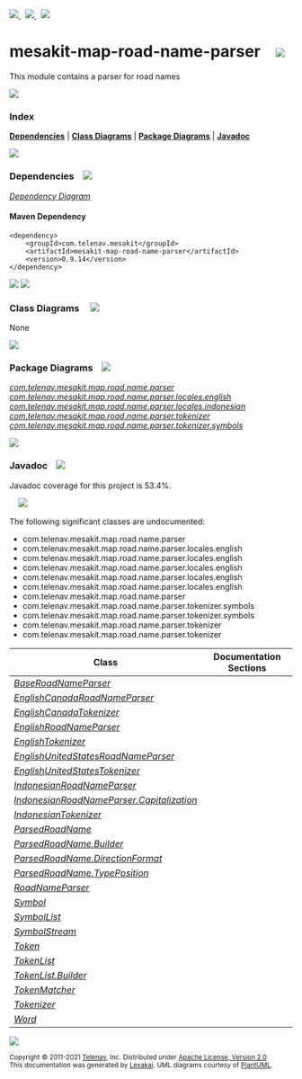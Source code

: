 [//]: # (start-user-text)

<a href="https://www.mesakit.org">
<img src="https://telenav.github.io/telenav-assets/images/icons/web-32.png" srcset="https://telenav.github.io/telenav-assets/images/icons/web-32-2x.png 2x"/>
</a>
&nbsp;
<a href="https://twitter.com/openmesakit">
<img src="https://telenav.github.io/telenav-assets/images/logos/twitter/twitter-32.png" srcset="https://telenav.github.io/telenav-assets/images/logos/twitter/twitter-32-2x.png 2x"/>
</a>
&nbsp;
<a href="https://mesakit.zulipchat.com">
<img src="https://telenav.github.io/telenav-assets/images/logos/zulip/zulip-32.png" srcset="https://telenav.github.io/telenav-assets/images/logos/zulip/zulip-32-2x.png 2x"/>
</a>

[//]: # (end-user-text)

# mesakit-map-road-name-parser &nbsp;&nbsp; <img src="https://telenav.github.io/telenav-assets/images/icons/road-32.png" srcset="https://telenav.github.io/telenav-assets/images/icons/road-32-2x.png 2x"/>

This module contains a parser for road names

<img src="https://telenav.github.io/telenav-assets/images/separators/horizontal-line-512.png" srcset="https://telenav.github.io/telenav-assets/images/separators/horizontal-line-512-2x.png 2x"/>

### Index



[**Dependencies**](#dependencies) | [**Class Diagrams**](#class-diagrams) | [**Package Diagrams**](#package-diagrams) | [**Javadoc**](#javadoc)

<img src="https://telenav.github.io/telenav-assets/images/separators/horizontal-line-512.png" srcset="https://telenav.github.io/telenav-assets/images/separators/horizontal-line-512-2x.png 2x"/>

### Dependencies <a name="dependencies"></a> &nbsp;&nbsp; <img src="https://telenav.github.io/telenav-assets/images/icons/dependencies-32.png" srcset="https://telenav.github.io/telenav-assets/images/icons/dependencies-32-2x.png 2x"/>

[*Dependency Diagram*](https://www.mesakit.org/0.9.14/lexakai/mesakit/mesakit-map/road/name-parser/documentation/diagrams/dependencies.svg)

#### Maven Dependency

    <dependency>
        <groupId>com.telenav.mesakit</groupId>
        <artifactId>mesakit-map-road-name-parser</artifactId>
        <version>0.9.14</version>
    </dependency>

<img src="https://telenav.github.io/telenav-assets/images/separators/horizontal-line-128.png" srcset="https://telenav.github.io/telenav-assets/images/separators/horizontal-line-128-2x.png 2x"/>

[//]: # (start-user-text)



[//]: # (end-user-text)

<img src="https://telenav.github.io/telenav-assets/images/separators/horizontal-line-128.png" srcset="https://telenav.github.io/telenav-assets/images/separators/horizontal-line-128-2x.png 2x"/>

### Class Diagrams <a name="class-diagrams"></a> &nbsp; &nbsp; <img src="https://telenav.github.io/telenav-assets/images/icons/diagram-40.png" srcset="https://telenav.github.io/telenav-assets/images/icons/diagram-40-2x.png 2x"/>

None

<img src="https://telenav.github.io/telenav-assets/images/separators/horizontal-line-128.png" srcset="https://telenav.github.io/telenav-assets/images/separators/horizontal-line-128-2x.png 2x"/>

### Package Diagrams <a name="package-diagrams"></a> &nbsp;&nbsp; <img src="https://telenav.github.io/telenav-assets/images/icons/box-24.png" srcset="https://telenav.github.io/telenav-assets/images/icons/box-24-2x.png 2x"/>

[*com.telenav.mesakit.map.road.name.parser*](https://www.mesakit.org/0.9.14/lexakai/mesakit/mesakit-map/road/name-parser/documentation/diagrams/com.telenav.mesakit.map.road.name.parser.svg)  
[*com.telenav.mesakit.map.road.name.parser.locales.english*](https://www.mesakit.org/0.9.14/lexakai/mesakit/mesakit-map/road/name-parser/documentation/diagrams/com.telenav.mesakit.map.road.name.parser.locales.english.svg)  
[*com.telenav.mesakit.map.road.name.parser.locales.indonesian*](https://www.mesakit.org/0.9.14/lexakai/mesakit/mesakit-map/road/name-parser/documentation/diagrams/com.telenav.mesakit.map.road.name.parser.locales.indonesian.svg)  
[*com.telenav.mesakit.map.road.name.parser.tokenizer*](https://www.mesakit.org/0.9.14/lexakai/mesakit/mesakit-map/road/name-parser/documentation/diagrams/com.telenav.mesakit.map.road.name.parser.tokenizer.svg)  
[*com.telenav.mesakit.map.road.name.parser.tokenizer.symbols*](https://www.mesakit.org/0.9.14/lexakai/mesakit/mesakit-map/road/name-parser/documentation/diagrams/com.telenav.mesakit.map.road.name.parser.tokenizer.symbols.svg)

<img src="https://telenav.github.io/telenav-assets/images/separators/horizontal-line-128.png" srcset="https://telenav.github.io/telenav-assets/images/separators/horizontal-line-128-2x.png 2x"/>

### Javadoc <a name="javadoc"></a> &nbsp;&nbsp; <img src="https://telenav.github.io/telenav-assets/images/icons/books-24.png" srcset="https://telenav.github.io/telenav-assets/images/icons/books-24-2x.png 2x"/>

Javadoc coverage for this project is 53.4%.  
  
&nbsp; &nbsp; <img src="https://telenav.github.io/telenav-assets/meters/meter-50-96.png" srcset="https://telenav.github.io/telenav-assets/meters/meter-50-96-2x.png 2x"/>


The following significant classes are undocumented:  

- com.telenav.mesakit.map.road.name.parser  
- com.telenav.mesakit.map.road.name.parser.locales.english  
- com.telenav.mesakit.map.road.name.parser.locales.english  
- com.telenav.mesakit.map.road.name.parser.locales.english  
- com.telenav.mesakit.map.road.name.parser.locales.english  
- com.telenav.mesakit.map.road.name.parser.locales.english  
- com.telenav.mesakit.map.road.name.parser  
- com.telenav.mesakit.map.road.name.parser.tokenizer.symbols  
- com.telenav.mesakit.map.road.name.parser.tokenizer.symbols  
- com.telenav.mesakit.map.road.name.parser.tokenizer  
- com.telenav.mesakit.map.road.name.parser.tokenizer

| Class | Documentation Sections |
|---|---|
| [*BaseRoadNameParser*](https://www.mesakit.org/0.9.14/javadoc/mesakit/mesakit.map.road.name.parser////////////////////////////////////////////////////////////.html) |  |  
| [*EnglishCanadaRoadNameParser*](https://www.mesakit.org/0.9.14/javadoc/mesakit/mesakit.map.road.name.parser/////////////////////////////////////////////////////////////////////////////////////.html) |  |  
| [*EnglishCanadaTokenizer*](https://www.mesakit.org/0.9.14/javadoc/mesakit/mesakit.map.road.name.parser////////////////////////////////////////////////////////////////////////////////.html) |  |  
| [*EnglishRoadNameParser*](https://www.mesakit.org/0.9.14/javadoc/mesakit/mesakit.map.road.name.parser///////////////////////////////////////////////////////////////////////////////.html) |  |  
| [*EnglishTokenizer*](https://www.mesakit.org/0.9.14/javadoc/mesakit/mesakit.map.road.name.parser//////////////////////////////////////////////////////////////////////////.html) |  |  
| [*EnglishUnitedStatesRoadNameParser*](https://www.mesakit.org/0.9.14/javadoc/mesakit/mesakit.map.road.name.parser///////////////////////////////////////////////////////////////////////////////////////////.html) |  |  
| [*EnglishUnitedStatesTokenizer*](https://www.mesakit.org/0.9.14/javadoc/mesakit/mesakit.map.road.name.parser//////////////////////////////////////////////////////////////////////////////////////.html) |  |  
| [*IndonesianRoadNameParser*](https://www.mesakit.org/0.9.14/javadoc/mesakit/mesakit.map.road.name.parser/////////////////////////////////////////////////////////////////////////////////////.html) |  |  
| [*IndonesianRoadNameParser.Capitalization*](https://www.mesakit.org/0.9.14/javadoc/mesakit/mesakit.map.road.name.parser////////////////////////////////////////////////////////////////////////////////////////////////////.html) |  |  
| [*IndonesianTokenizer*](https://www.mesakit.org/0.9.14/javadoc/mesakit/mesakit.map.road.name.parser////////////////////////////////////////////////////////////////////////////////.html) |  |  
| [*ParsedRoadName*](https://www.mesakit.org/0.9.14/javadoc/mesakit/mesakit.map.road.name.parser////////////////////////////////////////////////////////.html) |  |  
| [*ParsedRoadName.Builder*](https://www.mesakit.org/0.9.14/javadoc/mesakit/mesakit.map.road.name.parser////////////////////////////////////////////////////////////////.html) |  |  
| [*ParsedRoadName.DirectionFormat*](https://www.mesakit.org/0.9.14/javadoc/mesakit/mesakit.map.road.name.parser////////////////////////////////////////////////////////////////////////.html) |  |  
| [*ParsedRoadName.TypePosition*](https://www.mesakit.org/0.9.14/javadoc/mesakit/mesakit.map.road.name.parser/////////////////////////////////////////////////////////////////////.html) |  |  
| [*RoadNameParser*](https://www.mesakit.org/0.9.14/javadoc/mesakit/mesakit.map.road.name.parser////////////////////////////////////////////////////////.html) |  |  
| [*Symbol*](https://www.mesakit.org/0.9.14/javadoc/mesakit/mesakit.map.road.name.parser//////////////////////////////////////////////////////////////////.html) |  |  
| [*SymbolList*](https://www.mesakit.org/0.9.14/javadoc/mesakit/mesakit.map.road.name.parser//////////////////////////////////////////////////////////////////////.html) |  |  
| [*SymbolStream*](https://www.mesakit.org/0.9.14/javadoc/mesakit/mesakit.map.road.name.parser////////////////////////////////////////////////////////////////////////.html) |  |  
| [*Token*](https://www.mesakit.org/0.9.14/javadoc/mesakit/mesakit.map.road.name.parser/////////////////////////////////////////////////////////.html) |  |  
| [*TokenList*](https://www.mesakit.org/0.9.14/javadoc/mesakit/mesakit.map.road.name.parser/////////////////////////////////////////////////////////////.html) |  |  
| [*TokenList.Builder*](https://www.mesakit.org/0.9.14/javadoc/mesakit/mesakit.map.road.name.parser/////////////////////////////////////////////////////////////////////.html) |  |  
| [*TokenMatcher*](https://www.mesakit.org/0.9.14/javadoc/mesakit/mesakit.map.road.name.parser////////////////////////////////////////////////////////////////.html) |  |  
| [*Tokenizer*](https://www.mesakit.org/0.9.14/javadoc/mesakit/mesakit.map.road.name.parser/////////////////////////////////////////////////////////////.html) |  |  
| [*Word*](https://www.mesakit.org/0.9.14/javadoc/mesakit/mesakit.map.road.name.parser////////////////////////////////////////////////////////////////.html) |  |  

[//]: # (start-user-text)



[//]: # (end-user-text)

<img src="https://telenav.github.io/telenav-assets/images/separators/horizontal-line-512.png" srcset="https://telenav.github.io/telenav-assets/images/separators/horizontal-line-512-2x.png 2x"/>

<sub>Copyright &#169; 2011-2021 [Telenav](https://telenav.com), Inc. Distributed under [Apache License, Version 2.0](LICENSE)</sub>  
<sub>This documentation was generated by [Lexakai](https://lexakai.org). UML diagrams courtesy of [PlantUML](https://plantuml.com).</sub>
